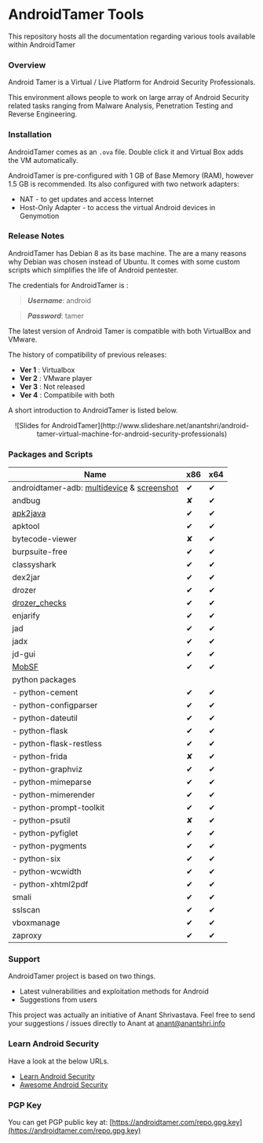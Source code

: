 # AndroidTamer Tools

This repository hosts all the documentation regarding various tools available within AndroidTamer

### Overview

Android Tamer is a Virtual / Live Platform for Android Security Professionals.

This environment allows people to work on large array of Android Security related tasks ranging from Malware Analysis, Penetration Testing and Reverse Engineering.

### Installation

AndroidTamer comes as an `.ova` file. Double click it and Virtual Box adds the VM automatically.

AndroidTamer is pre-configured with 1 GB of Base Memory (RAM), however 1.5 GB is recommended. Its also configured with two network adapters:

- NAT - to get updates and access Internet
- Host-Only Adapter - to access the virtual Android devices in Genymotion

### Release Notes

AndroidTamer has Debian 8 as its base machine. The are a many reasons why Debian was chosen instead of Ubuntu. It comes with some custom scripts which simplifies the life of Android pentester.

The credentials for AndroidTamer is :

> ***Username***: android

> ***Password***: tamer

The latest version of Android Tamer is compatible with both VirtualBox and VMware.

The history of compatibility of previous releases:

- **Ver 1** : Virtualbox
- **Ver 2** : VMware player
- **Ver 3** : Not released
- **Ver 4** : Compatibile with both

A short introduction to AndroidTamer is listed below.

<center>
![Slides for AndroidTamer](http://www.slideshare.net/anantshri/android-tamer-virtual-machine-for-android-security-professionals)
</center>

### Packages and Scripts

Name | x86 | x64
--- | --- | ---
androidtamer-adb: [multidevice](multi_devices) & [screenshot](screenshot.md) | &#10004; | &#10004;
andbug | &#x2718; | &#10004;
[apk2java](decompile.md) | &#10004; | &#10004;
apktool | &#10004; | &#10004;
bytecode-viewer | &#x2718; | &#10004;
burpsuite-free | &#10004; | &#10004;
classyshark | &#10004; | &#10004;
dex2jar | &#10004; | &#10004;
drozer | &#10004; | &#10004;
[drozer_checks](drozer.md) | &#10004; | &#10004;
enjarify | &#10004; | &#10004;
jad | &#10004; | &#10004;
jadx | &#10004; | &#10004;
jd-gui | &#10004; | &#10004;
[MobSF](MobSF.md) | &#10004; | &#10004;
python packages | | 
- python-cement | &#10004; | &#10004;
- python-configparser | &#10004; | &#10004;
- python-dateutil | &#10004; | &#10004;
- python-flask | &#10004; | &#10004;
- python-flask-restless | &#10004; | &#10004;
- python-frida | &#x2718; | &#10004;
- python-graphviz | &#10004; | &#10004;
- python-mimeparse | &#10004; | &#10004;
- python-mimerender | &#10004; | &#10004;
- python-prompt-toolkit | &#10004; | &#10004;
- python-psutil | &#x2718; | &#10004;
- python-pyfiglet | &#10004; | &#10004;
- python-pygments | &#10004; | &#10004;
- python-six | &#10004; | &#10004;
- python-wcwidth | &#10004; | &#10004;
- python-xhtml2pdf | &#10004; | &#10004;
smali | &#10004; | &#10004;
sslscan | &#10004; | &#10004;
vboxmanage | &#10004; | &#10004;
zaproxy | &#10004; | &#10004;

### Support

AndroidTamer project is based on two things.

- Latest vulnerabilities and exploitation methods for Android
- Suggestions from users

This project was actually an initiative of Anant Shrivastava. Feel free to send your suggestions / issues directly to Anant at [anant@anantshri.info](mailto:anant@anantshri.info)

### Learn Android Security

Have a look at the below URLs.

- [Learn Android Security](https://androidtamer.com/learn_android_security)
- [Awesome Android Security](https://github.com/ashishb/android-security-awesome)

### PGP Key

You can get PGP public key at: [https://androidtamer.com/repo.gpg.key](https://androidtamer.com/repo.gpg.key)
